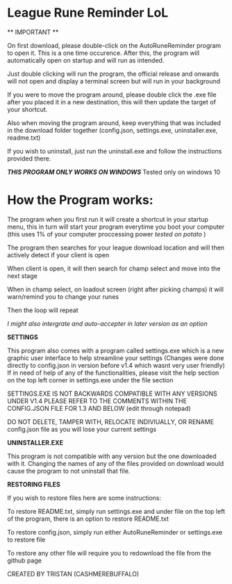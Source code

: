 # League Rune Reminder LoL

** IMPORTANT **

On first download, please double-click on the AutoRuneReminder program to open it. This is a one time occurence. After this, the program will automatically open on startup and will run as intended.

Just double clicking will run the program, the official release and onwards will not open and display a terminal screen but will run in your background

If you were to move the program around, please double click the .exe file after you placed it in a new destination, this will then update the target of your shortcut.

Also when moving the program around, keep everything that was included in the download folder together (config.json, settings.exe, uninstaller.exe, readme.txt)

If you wish to uninstall, just run the uninstall.exe and follow the instructions provided there.

***THIS PROGRAM ONLY WORKS ON WINDOWS*** Tested only on windows 10

# How the Program works:

The program when you first run it will create a shortcut in your startup menu, this in turn will start your program everytime you boot your computer
(this uses 1% of your computer proccessing power *tested on potato* )

The program then searches for your league download location and will then actively detect if your client is open

When client is open, it will then search for champ select and move into the next stage

When in champ select, on loadout screen (right after picking champs) it will warn/remind you to change your runes

Then the loop will repeat

*I might also intergrate and auto-accepter in later version as an option*

**SETTINGS**

This program also comes with a program called settings.exe which is a new graphic user interface to help streamline your settings (Changes were done directly to config.json in version before v1.4 which wasnt very user friendly)
If in need of help of any of the functionalities, please visit the help section on the top left corner in settings.exe under the file section

SETTINGS.EXE IS NOT BACKWARDS COMPATIBLE WITH ANY VERSIONS UNDER V1.4 PLEASE REFER TO THE COMMENTS WITHIN THE CONFIG.JSON FILE FOR 1.3 AND BELOW (edit through notepad)

DO NOT DELETE, TAMPER WITH, RELOCATE INDIVIUALLY, OR RENAME config.json file as you will lose your current settings

**UNINSTALLER.EXE**

This program is not compatible with any version but the one downloaded with it. Changing the names of any of the files provided on download would cause the program to not uninstall that file.

**RESTORING FILES**

If you wish to restore files here are some instructions:

To restore README.txt, simply run settings.exe and under file on the top left of the program, there is an option to restore README.txt

To restore config.json, simply run either AutoRuneReminder or settings.exe to restore file

To restore any other file will require you to redownload the file from the github page 

CREATED BY TRISTAN (CASHMEREBUFFALO)
